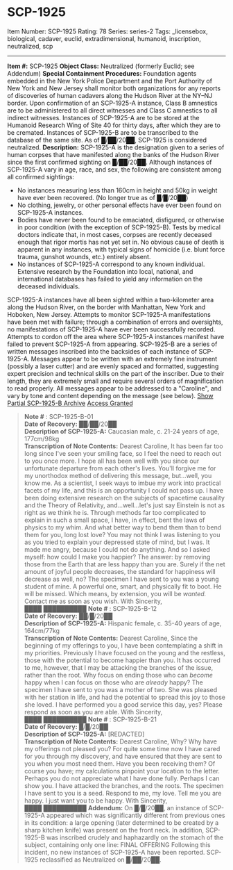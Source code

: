 # SCP-1925
Item Number: SCP-1925
Rating: 78
Series: series-2
Tags: _licensebox, biological, cadaver, euclid, extradimensional, humanoid, inscription, neutralized, scp

---

**Item #:** SCP-1925
**Object Class:** Neutralized (formerly Euclid; see Addendum)
**Special Containment Procedures:** Foundation agents embedded in the New York Police Department and the Port Authority of New York and New Jersey shall monitor both organizations for any reports of discoveries of human cadavers along the Hudson River at the NY–NJ border. Upon confirmation of an SCP-1925-A instance, Class B amnestics are to be administered to all direct witnesses and Class C amnestics to all indirect witnesses. Instances of SCP-1925-A are to be stored at the Humanoid Research Wing of Site 40 for thirty days, after which they are to be cremated. Instances of SCP-1925-B are to be transcribed to the database of the same site. As of █/██/20██, SCP-1925 is considered neutralized.
**Description:** SCP-1925-A is the designation given to a series of human corpses that have manifested along the banks of the Hudson River since the first confirmed sighting on █/██/20██. Although instances of SCP-1925-A vary in age, race, and sex, the following are consistent among all confirmed sightings:
  * No instances measuring less than 160cm in height and 50kg in weight have ever been recovered. (No longer true as of █/█/20██)
  * No clothing, jewelry, or other personal effects have ever been found on SCP-1925-A instances.
  * Bodies have never been found to be emaciated, disfigured, or otherwise in poor condition (with the exception of SCP-1925-B). Tests by medical doctors indicate that, in most cases, corpses are recently deceased enough that rigor mortis has not yet set in. No obvious cause of death is apparent in any instances, with typical signs of homicide (i.e. blunt force trauma, gunshot wounds, etc.) entirely absent.
  * No instances of SCP-1925-A correspond to any known individual. Extensive research by the Foundation into local, national, and international databases has failed to yield any information on the deceased individuals.

SCP-1925-A instances have all been sighted within a two-kilometer area along the Hudson River, on the border with Manhattan, New York and Hoboken, New Jersey. Attempts to monitor SCP-1925-A manifestations have been met with failure; through a combination of errors and oversights, no manifestations of SCP-1925-A have ever been successfully recorded. Attempts to cordon off the area where SCP-1925-A instances manifest have failed to prevent SCP-1925-A from appearing.
SCP-1925-B are a series of written messages inscribed into the backsides of each instance of SCP-1925-A. Messages appear to be written with an extremely fine instrument (possibly a laser cutter) and are evenly spaced and formatted, suggesting expert precision and technical skills on the part of the inscriber. Due to their length, they are extremely small and require several orders of magnification to read properly. All messages appear to be addressed to a "Caroline", and vary by tone and content depending on the message (see below).
[Show Partial SCP-1925-B Archive](javascript:;)
[Access Granted](javascript:;)
> **Note #** : SCP-1925-B-01  
>  **Date of Recovery:** ██/██/20██  
>  **Description of SCP-1925-A:** Caucasian male, c. 21-24 years of age, 177cm/98kg  
>  **Transcription of Note Contents:**
> Dearest Caroline,
> It has been far too long since I've seen your smiling face, so I feel the need to reach out to you once more. I hope all has been well with you since our unfortunate departure from each other's lives.
> You'll forgive me for my unorthodox method of delivering this message, but…well, you know me. As a scientist, I seek ways to imbue my work into practical facets of my life, and this is an opportunity I could not pass up. I have been doing extensive research on the subjects of spacetime causality and the Theory of Relativity, and…well…let's just say Einstein is not as right as we think he is. Through methods far too complicated to explain in such a small space, I have, in effect, bent the laws of physics to my whim.
> And what better way to bend them than to bend them for you, long lost love?
> You may not think I was listening to you as you tried to explain your depressed state of mind, but I was. It made me angry, because I could not do anything. And so I asked myself: how could I make you happier? The answer: by removing those from the Earth that are less happy than you are. Surely if the net amount of joyful people decreases, the standard for happiness will decrease as well, no?
> The specimen I have sent to you was a young student of mine. A powerful one, smart, and physically fit to boot. He will be missed. Which means, by extension, you will be _wanted._
> Contact me as soon as you wish.
> With Sincerity,  
>  ████ ██████████
> **Note #** : SCP-1925-B-12  
>  **Date of Recovery:** ██/█/20██  
>  **Description of SCP-1925-A:** Hispanic female, c. 35-40 years of age, 164cm/77kg  
>  **Transcription of Note Contents:**
> Dearest Caroline,
> Since the beginning of my offerings to you, I have been contemplating a shift in my priorities. Previously I have focused on the young and the restless, those with the potential to become happier than you. It has occurred to me, however, that I may be attacking the branches of the issue, rather than the root. Why focus on ending those who can _become_ happy when I can focus on those who are _already_ happy?
> The specimen I have sent to you was a mother of two. She was pleased with her station in life, and had the potential to spread this joy to those she loved. I have performed you a good service this day, yes?
> Please respond as soon as you are able.
> With Sincerity,  
>  ████ ██████████
> **Note #** : SCP-1925-B-21  
>  **Date of Recovery:** █/█/20██  
>  **Description of SCP-1925-A:** [REDACTED]  
>  **Transcription of Note Contents:**
> Dearest Caroline,
> Why? Why have my offerings not pleased you?
> For quite some time now I have cared for you through my discovery, and have ensured that they are sent to you when you most need them. Have you been receiving them? Of course you have; my calculations pinpoint your location to the letter. Perhaps you do not appreciate what I have done fully. Perhaps I can show you.
> I have attacked the branches, and the roots.
> The specimen I have sent to you is a seed.
> Respond to me, my love. Tell me you are happy. I just want you to be happy.
> With Sincerity,  
>  ████ ██████████
**Addendum:** On █/█/20██, an instance of SCP-1925-A appeared which was significantly different from previous ones in its condition: a large opening (later determined to be created by a sharp kitchen knife) was present on the front neck. In addition, SCP-1925-B was inscribed crudely and haphazardly on the stomach of the subject, containing only one line:
> FINAL OFFERING
Following this incident, no new instances of SCP-1925-A have been reported. SCP-1925 reclassified as Neutralized on █/██/20██.
